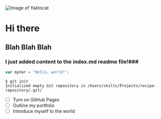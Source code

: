 ![Image of Yaktocat](https://octodex.github.com/images/yaktocat.png)
# Hi there #
## Blah Blah Blah ###
### I just added content to the index.md readme file!###
``` javascript
var myVar = "Hello, world!";
```
```
$ git init
Initialized empty Git repository in /Users/skills/Projects/recipe-repository/.git/
```
- [ ] Turn on GitHub Pages
- [ ] Outline my portfolio
- [ ] Introduce myself to the world
